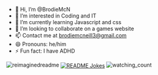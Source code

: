 - 👋 Hi, I’m @BrodieMcN
- 👀 I’m interested in Coding and IT
- 🌱 I’m currently learning Javascript and css
- 💞️ I’m looking to collaborate on a games website
- 📫 Contact me at brodiemcneill3@gmail.com
- 😄 Pronouns: he/him
- ⚡ Fun fact: I have ADHD
 <img src="https://myreadme.vercel.app/api/embed/YOURUSERNAME?panels=userstatistics,toprepositories,toplanguages,commitgraph" alt="reimaginedreadme" />
 <a href="https://readme-jokes.vercel.app"><img align="center" src="https://readme-jokes.vercel.app/api" alt="README Jokes"></a>
 <img src="https://widgetbite.com/stats/{brodiemcn}" alt="watching_count" />


